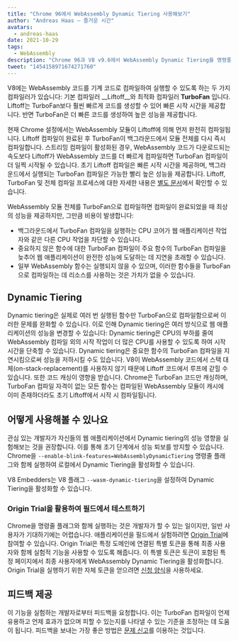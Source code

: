 ```yaml
---
title: "Chrome 96에서 WebAssembly Dynamic Tiering 사용해보기"
author: "Andreas Haas — 즐거운 시간"
avatars: 
  - andreas-haas
date: 2021-10-29
tags: 
  - WebAssembly
description: "Chrome 96과 V8 v9.6에서 WebAssembly Dynamic Tiering을 명령줄 플래그 또는 Origin Trial을 통해 사용해볼 수 있습니다."
tweet: "1454158971674271760"
---
```


V8에는 WebAssembly 코드를 기계 코드로 컴파일하여 실행할 수 있도록 하는 두 가지 컴파일러가 있습니다: 기본 컴파일러 __Liftoff__와 최적화 컴파일러 __TurboFan__ 입니다. Liftoff는 TurboFan보다 훨씬 빠르게 코드를 생성할 수 있어 빠른 시작 시간을 제공합니다. 반면 TurboFan은 더 빠른 코드를 생성하여 높은 성능을 제공합니다.

<!--truncate-->
현재 Chrome 설정에서는 WebAssembly 모듈이 Liftoff에 의해 먼저 완전히 컴파일됩니다. Liftoff 컴파일이 완료된 후 TurboFan이 백그라운드에서 모듈 전체를 다시 즉시 컴파일합니다. 스트리밍 컴파일이 활성화된 경우, WebAssembly 코드가 다운로드되는 속도보다 Liftoff가 WebAssembly 코드를 더 빠르게 컴파일하면 TurboFan 컴파일이 더 일찍 시작될 수 있습니다. 초기 Liftoff 컴파일은 빠른 시작 시간을 제공하며, 백그라운드에서 실행되는 TurboFan 컴파일은 가능한 빨리 높은 성능을 제공합니다. Liftoff, TurboFan 및 전체 컴파일 프로세스에 대한 자세한 내용은 [별도 문서](https://v8.dev/docs/wasm-compilation-pipeline)에서 확인할 수 있습니다.

WebAssembly 모듈 전체를 TurboFan으로 컴파일하면 컴파일이 완료되었을 때 최상의 성능을 제공하지만, 그만큼 비용이 발생합니다:

- 백그라운드에서 TurboFan 컴파일을 실행하는 CPU 코어가 웹 애플리케이션 작업자와 같은 다른 CPU 작업을 차단할 수 있습니다.
- 중요하지 않은 함수에 대한 TurboFan 컴파일이 주요 함수의 TurboFan 컴파일을 늦추어 웹 애플리케이션이 완전한 성능에 도달하는 데 지연을 초래할 수 있습니다.
- 일부 WebAssembly 함수는 실행되지 않을 수 있으며, 이러한 함수들을 TurboFan으로 컴파일하는 데 리소스를 사용하는 것은 가치가 없을 수 있습니다.

## Dynamic Tiering

Dynamic tiering은 실제로 여러 번 실행된 함수만 TurboFan으로 컴파일함으로써 이러한 문제를 완화할 수 있습니다. 이로 인해 Dynamic tiering은 여러 방식으로 웹 애플리케이션의 성능을 변경할 수 있습니다: Dynamic tiering은 CPU의 부하를 줄여 WebAssembly 컴파일 외의 시작 작업이 더 많은 CPU를 사용할 수 있도록 하여 시작 시간을 단축할 수 있습니다. Dynamic tiering은 중요한 함수의 TurboFan 컴파일을 지연시킴으로써 성능을 저하시킬 수도 있습니다. V8이 WebAssembly 코드에서 스택 대체(on-stack-replacement)를 사용하지 않기 때문에 Liftoff 코드에서 루프에 갇힐 수 있습니다. 또한 코드 캐싱이 영향을 받습니다. Chrome은 TurboFan 코드만 캐싱하며, TurboFan 컴파일 자격이 없는 모든 함수는 컴파일된 WebAssembly 모듈이 캐시에 이미 존재하더라도 초기 Liftoff에서 시작 시 컴파일됩니다.

## 어떻게 사용해볼 수 있나요

관심 있는 개발자가 자신들의 웹 애플리케이션에서 Dynamic tiering의 성능 영향을 실험해보는 것을 권장합니다. 이를 통해 초기 단계에서 성능 퇴보를 방지할 수 있습니다. Chrome을 `--enable-blink-features=WebAssemblyDynamicTiering` 명령줄 플래그와 함께 실행하여 로컬에서 Dynamic Tiering을 활성화할 수 있습니다.

V8 Embedders는 V8 플래그 `--wasm-dynamic-tiering`을 설정하여 Dynamic Tiering을 활성화할 수 있습니다.

### Origin Trial을 활용하여 필드에서 테스트하기

Chrome을 명령줄 플래그와 함께 실행하는 것은 개발자가 할 수 있는 일이지만, 일반 사용자가 기대하기에는 어렵습니다. 애플리케이션을 필드에서 실험하려면 [Origin Trial](https://github.com/GoogleChrome/OriginTrials/blob/gh-pages/developer-guide.md)에 참여할 수 있습니다. Origin Trial은 특정 도메인에 연결된 특별 토큰을 통해 최종 사용자와 함께 실험적 기능을 사용할 수 있도록 해줍니다. 이 특별 토큰은 토큰이 포함된 특정 페이지에서 최종 사용자에게 WebAssembly Dynamic Tiering을 활성화합니다. Origin Trial을 실행하기 위한 자체 토큰을 얻으려면 [신청 양식](https://developer.chrome.com/origintrials/#/view_trial/3716595592487501825)을 사용하세요.

## 피드백 제공

이 기능을 실험하는 개발자로부터 피드백을 요청합니다. 이는 TurboFan 컴파일이 언제 유용하고 언제 효과가 없으며 피할 수 있는지를 나타낼 수 있는 기준을 조정하는 데 도움이 됩니다. 피드백을 보내는 가장 좋은 방법은 [문제 신고](https://bugs.chromium.org/p/chromium/issues/detail?id=1260322)를 이용하는 것입니다.
